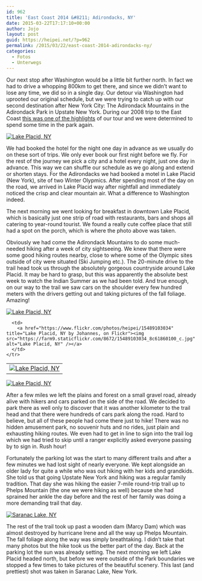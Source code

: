 ```yaml
---
id: 962
title: 'East Coast 2014 &#8211; Adirondacks, NY'
date: 2015-03-22T17:17:10+00:00
author: Jojo
layout: post
guid: https://heipei.net/?p=962
permalink: /2015/03/22/east-coast-2014-adirondacks-ny/
categories:
  - Fotos
  - Unterwegs
---
```

Our next stop after Washington would be a little bit further north. In fact we had to drive a whopping 800km to get there, and since we didn&#8217;t want to lose any time, we did so in a single day. Our detour via Washington had uprooted our original schedule, but we were trying to catch up with our second destination after New York City: The Adirondack Mountains in the Adirondack Park in Upstate New York. During our 2008 trip to the East Coast [this was one of the highlights](https://heipei.net/newengland/2008/10/02/day-17-adirondack-park/) of our tour and we were determined to spend some time in the park again.

<div class="img aligncenter">
  <a href="https://www.flickr.com/photos/heipei/16081776915" title="Lake Placid, NY by Johannes, on Flickr"><img src="https://farm8.staticflickr.com/7493/16081776915_496a25a427_b.jpg" alt="Lake Placid, NY" /></a>
</div>

We had booked the hotel for the night one day in advance as we usually do on these sort of trips. We only ever book our first night before we fly. For the rest of the journey we pick a city and a hotel every night, just one day in advance. This way we can shuffle our schedule as we go along and extend or shorten stays. For the Adirondacks we had booked a motel in Lake Placid (New York), site of two Winter Olypmics. After spending most of the day on the road, we arrived in Lake Placid way after nightfall and immediately noticed the crisp and clear mountain air. What a difference to Washington indeed.

The next morning we went looking for breakfast in downtown Lake Placid, which is basically just one strip of road with restaurants, bars and shops all catering to year-round tourist. We found a really cute coffee place that still had a spot on the porch, which is where the photo above was taken.

Obviously we had come the Adirondack Mountains to do some much-needed hiking after a week of city sightseeing. We knew that there were some good hiking routes nearby, close to where some of the Olympic sites outside of city were situated (Ski Jumping etc.). The 20-minute drive to the trail head took us through the absolutely gorgeous countryside around Lake Placid. It may be hard to grasp, but this was apparently the absolute best week to watch the Indian Summer as we had been told. And true enough, on our way to the trail we saw cars on the shoulder every few hundred meters with the drivers getting out and taking pictures of the fall foliage. Amazing!

<div class="img aligncenter">
  <div>
    <a href="https://www.flickr.com/photos/heipei/16110696382" title="Lake Placid, NY by Johannes, on Flickr"><img src="https://farm8.staticflickr.com/7568/16110696382_23ca7e732a_b.jpg"  alt="Lake Placid, NY" /></a>
  </div>
  
  <table>
    <tr>
      <td>
        <a href="https://www.flickr.com/photos/heipei/15896012877" title="Lake Placid, NY by Johannes, on Flickr"><img src="https://farm9.staticflickr.com/8588/15896012877_3c589e06b7_c.jpg" alt="Lake Placid, NY" /></a>
      </td>
      
      <td>
        <a href="https://www.flickr.com/photos/heipei/15489103034" title="Lake Placid, NY by Johannes, on Flickr"><img src="https://farm9.staticflickr.com/8672/15489103034_8c61860100_c.jpg" alt="Lake Placid, NY" /></a>
      </td>
    </tr>
  </table>
  
  <div>
    <a href="https://www.flickr.com/photos/heipei/16111408135" title="Lake Placid, NY by Johannes, on Flickr"><img src="https://farm8.staticflickr.com/7509/16111408135_b7066c61f5_b.jpg" alt="Lake Placid, NY" /></a>
  </div>
</div>

After a few miles we left the plains and forest on a small gravel road, already alive with hikers and cars parked on the side of the road. We decided to park there as well only to discover that it was another kilometer to the trail head and that there were hundreds of cars park along the road. Hard to believe, but all of these people had come there just to hike! There was no hidden amusement park, no souvenir huts and no rides, just plain and exhausting hiking routes. We even had to get in line to sign into the trail log which we had tried to skip until a ranger explicitly asked everyone passing by to sign in. Rush hour!

Fortunately the parking lot was the start to many different trails and after a few minutes we had lost sight of nearly everyone. We kept alongside an older lady for quite a while who was out hiking with her kids and grandkids. She told us that going Upstate New York and hiking was a regular family tradition. That day she was hiking the easier 7-mile round-trip trail up to Phelps Mountain (the one we were hiking as well) because she had sprained her ankle the day before and the rest of her family was doing a more demanding trail that day.

<div class="img aligncenter">
  <a href="https://www.flickr.com/photos/heipei/15584819304" title="Saranac Lake, NY by Johannes, on Flickr"><img src="https://farm8.staticflickr.com/7462/15584819304_2220da66ae_b.jpg" alt="Saranac Lake, NY" /></a>
</div>

The rest of the trail took up past a wooden dam (Marcy Dam) which was almost destroyed by hurricane Irene and all the way up Phelps Mountain. The fall foliage along the way was simply breathtaking. I didn&#8217;t take that many photos but the hike took us the better part of the day. Back at the parking lot the sun was already setting. The next morning we left Lake Placid headed north, but before we were outside of the Park boundaries we stopped a few times to take pictures of the beautiful scenery. This last (and prettiest) shot was taken in Saranac Lake, New York.
